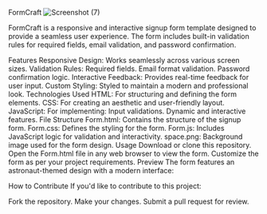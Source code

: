 FormCraft
![Screenshot (7)](https://github.com/user-attachments/assets/19b1040e-289b-4b3d-8755-168db58bec04)

FormCraft is a responsive and interactive signup form template designed to provide a seamless user experience. The form includes built-in validation rules for required fields, email validation, and password confirmation.

Features
Responsive Design: Works seamlessly across various screen sizes.
Validation Rules:
Required fields.
Email format validation.
Password confirmation logic.
Interactive Feedback: Provides real-time feedback for user input.
Custom Styling: Styled to maintain a modern and professional look.
Technologies Used
HTML: For structuring and defining the form elements.
CSS: For creating an aesthetic and user-friendly layout.
JavaScript: For implementing:
Input validations.
Dynamic and interactive features.
File Structure
Form.html: Contains the structure of the signup form.
Form.css: Defines the styling for the form.
Form.js: Includes JavaScript logic for validation and interactivity.
space.png: Background image used for the form design.
Usage
Download or clone this repository.
Open the Form.html file in any web browser to view the form.
Customize the form as per your project requirements.
Preview
The form features an astronaut-themed design with a modern interface:



How to Contribute
If you'd like to contribute to this project:

Fork the repository.
Make your changes.
Submit a pull request for review.
